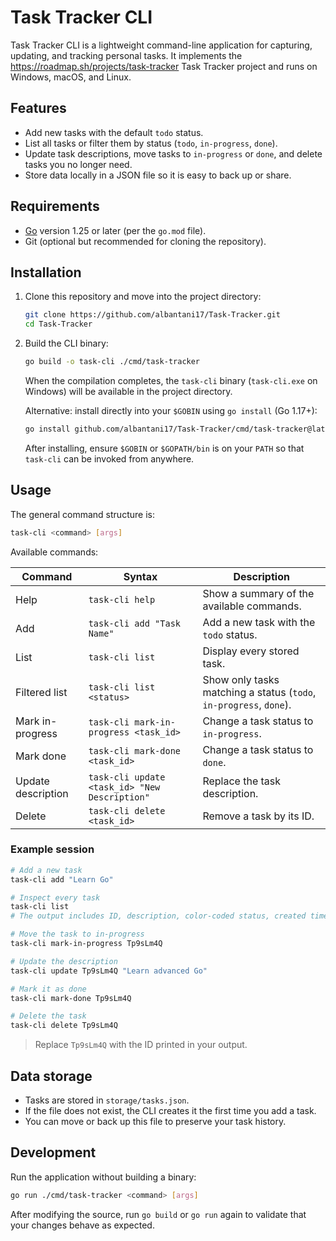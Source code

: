 ﻿# Task Tracker CLI

Task Tracker CLI is a lightweight command-line application for capturing, updating, and tracking personal tasks. It implements the https://roadmap.sh/projects/task-tracker Task Tracker project and runs on Windows, macOS, and Linux.

## Features
- Add new tasks with the default `todo` status.
- List all tasks or filter them by status (`todo`, `in-progress`, `done`).
- Update task descriptions, move tasks to `in-progress` or `done`, and delete tasks you no longer need.
- Store data locally in a JSON file so it is easy to back up or share.

## Requirements
- [Go](https://go.dev/dl/) version 1.25 or later (per the `go.mod` file).
- Git (optional but recommended for cloning the repository).

## Installation
1. Clone this repository and move into the project directory:
   ```bash
   git clone https://github.com/albantani17/Task-Tracker.git
   cd Task-Tracker
   ```
2. Build the CLI binary:
   ```bash
   go build -o task-cli ./cmd/task-tracker
   ```
   When the compilation completes, the `task-cli` binary (`task-cli.exe` on Windows) will be available in the project directory.

   Alternative: install directly into your `$GOBIN` using `go install` (Go 1.17+):
   ```bash
   go install github.com/albantani17/Task-Tracker/cmd/task-tracker@latest
   ```
   After installing, ensure `$GOBIN` or `$GOPATH/bin` is on your `PATH` so that `task-cli` can be invoked from anywhere.

## Usage
The general command structure is:
```bash
task-cli <command> [args]
```
Available commands:

| Command | Syntax | Description |
| --- | --- | --- |
| Help | `task-cli help` | Show a summary of the available commands. |
| Add | `task-cli add "Task Name"` | Add a new task with the `todo` status. |
| List | `task-cli list` | Display every stored task. |
| Filtered list | `task-cli list <status>` | Show only tasks matching a status (`todo`, `in-progress`, `done`). |
| Mark in-progress | `task-cli mark-in-progress <task_id>` | Change a task status to `in-progress`. |
| Mark done | `task-cli mark-done <task_id>` | Change a task status to `done`. |
| Update description | `task-cli update <task_id> "New Description"` | Replace the task description. |
| Delete | `task-cli delete <task_id>` | Remove a task by its ID. |

### Example session
```bash
# Add a new task
task-cli add "Learn Go"

# Inspect every task
task-cli list
# The output includes ID, description, color-coded status, created timestamp, and updated timestamp.

# Move the task to in-progress
task-cli mark-in-progress Tp9sLm4Q

# Update the description
task-cli update Tp9sLm4Q "Learn advanced Go"

# Mark it as done
task-cli mark-done Tp9sLm4Q

# Delete the task
task-cli delete Tp9sLm4Q
```
> Replace `Tp9sLm4Q` with the ID printed in your output.

## Data storage
- Tasks are stored in `storage/tasks.json`.
- If the file does not exist, the CLI creates it the first time you add a task.
- You can move or back up this file to preserve your task history.

## Development
Run the application without building a binary:
```bash
go run ./cmd/task-tracker <command> [args]
```

After modifying the source, run `go build` or `go run` again to validate that your changes behave as expected.
